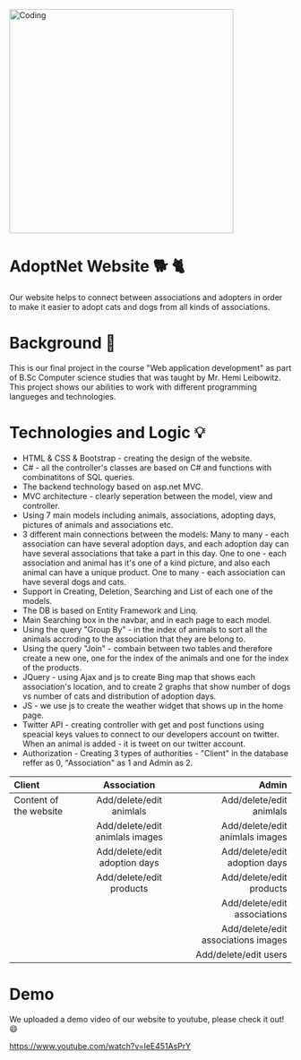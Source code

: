   <img alt="Coding" width="400" src="https://i.ibb.co/2ZSsG4N/Adoptnet.png">

# AdoptNet Website :dog2: :cat2:
Our website helps to connect between associations and adopters in order to make it easier to adopt cats and dogs from all kinds of associations.

# Background :page_facing_up:
This is our final project in the course "Web application development" as part of B.Sc Computer science studies that was taught by Mr. Hemi Leibowitz.
This project shows our abilities to work with different programming langueges and technologies.

# Technologies and Logic :bulb:

- HTML & CSS & Bootstrap - creating the design of the website.
- C# - all the controller's classes are based on C# and functions with combinatitons of SQL queries.
- The backend technology based on asp.net MVC.
- MVC architecture - clearly seperation between the model, view and controller.
- Using 7 main models including animals, associations, adopting days, pictures of animals and associations etc.
- 3 different main connections between the models:
Many to many - each association can have several adoption days, and each adoption day can have several associations that take a part in this day.
One to one - each association and animal has it's one of a kind picture, and also each animal can have a unique product.
One to many - each association can have several dogs and cats.
- Support in Creating, Deletion, Searching and List of each one of the models.
- The DB is based on Entity Framework and Linq.
- Main Searching box in the navbar, and in each page to each model.
- Using the query "Group By" - in the index of animals to sort all the animals accroding to the association that they are belong to.
- Using the query "Join" - combain between two tables and therefore create a new one, one for the index of the animals and one for the index of the products.
- JQuery - using Ajax and js to create Bing map that shows each association's location, and to create 2 graphs that show number of dogs vs number of cats and distribution of adoption days.
- JS - we use js to create the weather widget that shows up in the home page.
- Twitter API - creating controller with get and post functions using speacial keys values to connect to our developers account on twitter. When an animal is added - it is tweet on our twitter account.
- Authorization - Creating 3 types of authorities - "Client" in the database reffer as 0, "Association" as 1 and Admin as 2.

| Client  | Association  | Admin |
| :------------ |:---------------:| -----:|
| Content of the website      | Add/delete/edit animlals | Add/delete/edit animlals |
|       | Add/delete/edit animlals images | Add/delete/edit animlals images |
|       | Add/delete/edit adoption days        |   Add/delete/edit adoption days |
|  | Add/delete/edit products        |    Add/delete/edit products |
|  |         |    Add/delete/edit associations |
|       |  | Add/delete/edit associations images |
|  |         |    Add/delete/edit users |

# Demo

We uploaded a demo video of our website to youtube, please check it out! :smile:

https://www.youtube.com/watch?v=leE451AsPrY
